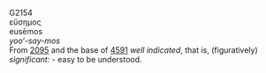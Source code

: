 <body>
  <p>G2154<br>  εὔσημος  <br> eusēmos  <br><i>yoo‘-say-mos </i><br>From <a href="g2095.htm">2095</a> and the base of <a href="g4591.htm">4591</a>  <i>well</i> <i>indicated</i>, that is, (figuratively) <i>significant:</i> - easy to be understood.<br></p>
 </body>